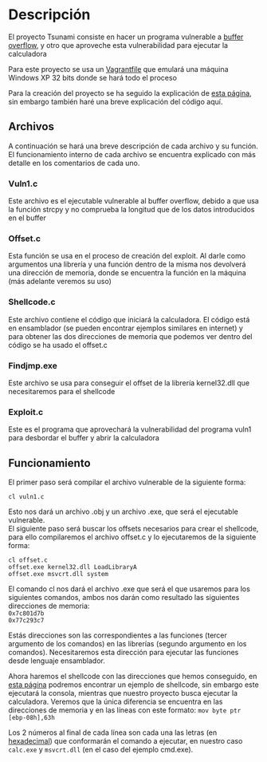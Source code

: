 <h1>Descripción</h1>
<p>El proyecto Tsunami consiste en hacer un programa vulnerable a <a href="https://es.wikipedia.org/wiki/Desbordamiento_de_b%C3%BAfer">buffer overflow</a>, y otro que aproveche esta vulnerabilidad para ejecutar la calculadora</p>
<p>Para este proyecto se usa un <a href="https://javiermartinalonso.github.io/devops/devops/vagrant/2018/02/09/vagrant-vagrantfile.html">Vagrantfile</a> que emulará una máquina Windows XP 32 bits donde se hará todo el proceso</p>
Para la creación del proyecto se ha seguido la explicación de <a href="https://wiki.elhacker.net/bugs-y-exploits/overflows-y-shellcodes/exploits-y-stack-overflows-en-windows">esta página</a>, sin embargo también haré una breve explicación del código aquí.
<h2>Archivos</h2>
<p>A continuación se hará una breve descripción de cada archivo y su función. El funcionamiento interno de cada archivo se encuentra explicado con más detalle en los comentarios de cada uno.</p>
<h3>Vuln1.c</h3>
<p>Este archivo es el ejecutable vulnerable al buffer overflow, debido a que usa la función strcpy y no comprueba la longitud que de los datos introducidos en el buffer</p>
<h3>Offset.c</h3>
<p>Esta función se usa en el proceso de creación del exploit. Al darle como argumentos una librería y una función dentro de la misma nos devolverá una dirección de memoria, donde se encuentra la función en la máquina (más adelante veremos su uso)</p>
<h3>Shellcode.c</h3>
<p>Este archivo contiene el código que iniciará la calculadora. El código está en ensamblador (se pueden encontrar ejemplos similares en internet) y para obtener las dos direcciones de memoria que podemos ver dentro del código se ha usado el offset.c</p>
<h3>Findjmp.exe</h3>
<p>Este archivo se usa para conseguir el offset de la librería kernel32.dll que necesitaremos para el shellcode</p>
<h3>Exploit.c</h3>
<p>Este es el programa que aprovechará la vulnerabilidad del programa vuln1 para desbordar el buffer y abrir la calculadora</p>

<h2>Funcionamiento</h2>
<p>El primer paso será compilar el archivo vulnerable de la siguiente forma:</p>

```
cl vuln1.c
```

Esto nos dará un archivo .obj y un archivo .exe, que será el ejecutable vulnerable.<br>
El siguiente paso será buscar los offsets necesarios para crear el shellcode, para ello compilaremos el archivo offset.c y lo ejecutaremos de la siguiente forma:

```
cl offset.c
offset.exe kernel32.dll LoadLibraryA 
offset.exe msvcrt.dll system
```

El comando cl nos dará el archivo .exe que será el que usaremos para los siguientes comandos, ambos nos darán como resultado las siguientes direcciones de memoria:<br>
`0x7c801d7b`<br>
`0x77c293c7`<br>

Estás direcciones son las correspondientes a las funciones (tercer argumento de los comandos) en las librerías (segundo argumento en los comandos). Necesitaremos esta dirección para ejecutar las funciones desde lenguaje ensamblador.

Ahora haremos el shellcode con las direcciones que hemos conseguido, en <a href="https://wiki.elhacker.net/bugs-y-exploits/overflows-y-shellcodes/exploits-y-stack-overflows-en-windows">esta página</a> podremos encontrar un ejemplo de shellcode, sin embargo este ejecutará la consola, mientras que nuestro proyecto busca ejecutar la calculadora.
Veremos que la única diferencia se encuentra en las direcciones de memoria y en las líneas con este formato: `mov byte ptr [ebp-08h],63h`

Los 2 números al final de cada línea son cada una las letras (en <a href="https://ascii.cl/es/">hexadecimal</a>) que conformarán el comando a ejecutar, en nuestro caso `calc.exe` y `msvcrt.dll` (en el caso del ejemplo cmd.exe).
